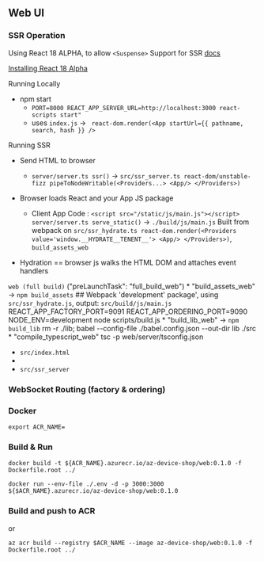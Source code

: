 ## Web UI

### SSR Operation

Using React 18 ALPHA, to allow ```<Suspense>``` Support for SSR [docs](https://github.com/reactwg/react-18/discussions/37)

[Installing React 18 Alpha](https://github.com/reactwg/react-18/discussions/9)

Running Locally
 * npm start
    * ```PORT=8000 REACT_APP_SERVER_URL=http://localhost:3000 react-scripts start"```
    * uses ```index.js``` -> ``` react-dom.render(<App startUrl={{ pathname, search, hash }} />```

Running SSR

 * Send HTML to browser
   * ```server/server.ts ssr()``` -> ```src/ssr_server.ts react-dom/unstable-fizz pipeToNodeWritable(<Providers...> <App/> </Providers>)```

 * Browser loads React and your App JS package
   * Client App Code : ```<script src="/static/js/main.js"></script>```
        ```server/server.ts serve_static()``` -> ```./build/js/main.js```
        Built from webpack on ```src/ssr_hydrate.ts react-dom.render(<Providers value='window.__HYDRATE__TENENT__'> <App/> </Providers>)```,  ```build_assets_web```

 * Hydration == browser js walks the HTML DOM and attaches event handlers


```web (full build)``` ("preLaunchTask": "full_build_web")
    * "build_assets_web" -> ```npm build_assets```
        ## Webpack 'development' package', using  ```src/ssr_hydrate.js```, output: ```src/build/js/main.js```
        REACT_APP_FACTORY_PORT=9091 REACT_APP_ORDERING_PORT=9090 NODE_ENV=development node scripts/build.js
    * "build_lib_web" -> ```npm build_lib```
        rm -r ./lib; babel --config-file ./babel.config.json --out-dir lib ./src
    * "compile_typescript_web"
        tsc -p web/server/tsconfig.json 


* ```src/index.html```
* 
* ```src/ssr_server```

### WebSocket Routing (factory & ordering)


### Docker


```
export ACR_NAME=
```

### Build & Run

```
docker build -t ${ACR_NAME}.azurecr.io/az-device-shop/web:0.1.0 -f Dockerfile.root ../

docker run --env-file ./.env -d -p 3000:3000 ${$ACR_NAME}.azurecr.io/az-device-shop/web:0.1.0 
```

### Build and push to ACR

or
```
az acr build --registry $ACR_NAME --image az-device-shop/web:0.1.0 -f Dockerfile.root ../
```
